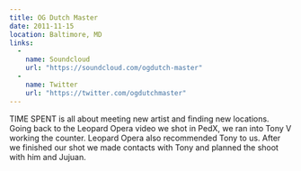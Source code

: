 ```yaml
---
title: OG Dutch Master
date: 2011-11-15
location: Baltimore, MD
links:
  -
    name: Soundcloud
    url: "https://soundcloud.com/ogdutch-master"
  -
    name: Twitter
    url: "https://twitter.com/ogdutchmaster"
---
```


TIME SPENT is all about meeting new artist and finding new locations. Going back to the Leopard Opera video we shot in PedX, we ran into Tony V working the counter. Leopard Opera also recommended Tony to us. After we finished our shot we made contacts with Tony and planned the shoot with him and Jujuan.
